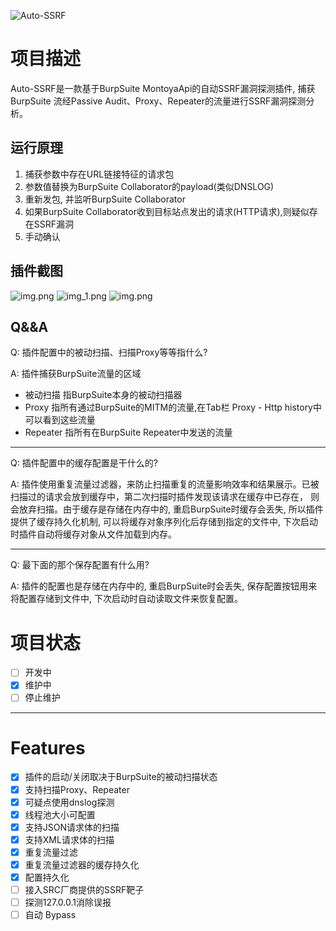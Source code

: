 ![Auto-SSRF](https://socialify.git.ci/banchengkemeng/Auto-SSRF/image?description=1&font=KoHo&forks=1&issues=1&language=1&name=1&owner=1&pattern=Circuit%20Board&pulls=1&stargazers=1&theme=Light)
# 项目描述
Auto-SSRF是一款基于BurpSuite MontoyaApi的自动SSRF漏洞探测插件, 捕获BurpSuite 流经Passive Audit、Proxy、Repeater的流量进行SSRF漏洞探测分析。

## 运行原理
1. 捕获参数中存在URL链接特征的请求包
2. 参数值替换为BurpSuite Collaborator的payload(类似DNSLOG)
3. 重新发包, 并监听BurpSuite Collaborator
4. 如果BurpSuite Collaborator收到目标站点发出的请求(HTTP请求),则疑似存在SSRF漏洞
5. 手动确认

## 插件截图
![img.png](https://code-pictures.oss-cn-beijing.aliyuncs.com/auto_ssrf_img.png)
![img_1.png](https://code-pictures.oss-cn-beijing.aliyuncs.com/auto_ssrf_img_1.png)
![img.png](https://code-pictures.oss-cn-beijing.aliyuncs.com/auto_ssrf_img_2.png)

## Q&&A
Q: 插件配置中的被动扫描、扫描Proxy等等指什么?

A: 插件捕获BurpSuite流量的区域
- 被动扫描 指BurpSuite本身的被动扫描器
- Proxy 指所有通过BurpSuite的MITM的流量,在Tab栏 Proxy - Http history中可以看到这些流量
- Repeater 指所有在BurpSuite Repeater中发送的流量

---
Q: 插件配置中的缓存配置是干什么的?

A: 插件使用重复流量过滤器，来防止扫描重复的流量影响效率和结果展示。已被扫描过的请求会放到缓存中，第二次扫描时插件发现该请求在缓存中已存在， 则会放弃扫描。由于缓存是存储在内存中的, 重启BurpSuite时缓存会丢失, 所以插件提供了缓存持久化机制, 可以将缓存对象序列化后存储到指定的文件中, 下次启动时插件自动将缓存对象从文件加载到内存。

---
Q: 最下面的那个保存配置有什么用?

A: 插件的配置也是存储在内存中的, 重启BurpSuite时会丢失, 保存配置按钮用来将配置存储到文件中, 下次启动时自动读取文件来恢复配置。

# 项目状态
- [ ] 开发中
- [x] 维护中
- [ ] 停止维护
---

# Features
- [x] 插件的启动/关闭取决于BurpSuite的被动扫描状态
- [x] 支持扫描Proxy、Repeater
- [x] 可疑点使用dnslog探测
- [x] 线程池大小可配置
- [x] 支持JSON请求体的扫描
- [x] 支持XML请求体的扫描
- [x] 重复流量过滤
- [x] 重复流量过滤器的缓存持久化
- [x] 配置持久化
- [ ] 接入SRC厂商提供的SSRF靶子
- [ ] 探测127.0.0.1消除误报
- [ ] 自动 Bypass